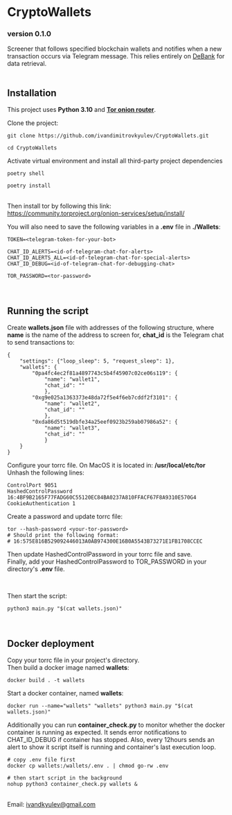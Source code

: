 <h1>CryptoWallets</h1>
<h3>version 0.1.0</h3>

Screener that follows specified blockchain wallets and notifies when a new transaction occurs via Telegram message. This relies entirely on <a href="https://debank.com/">DeBank</a> for data retrieval.
<br><br>


<h2>Installation</h2>

This project uses **Python 3.10** and <a href="https://www.torproject.org/about/history/">**Tor onion router**</a>.

Clone the project:
```
git clone https://github.com/ivandimitrovkyulev/CryptoWallets.git

cd CryptoWallets
```

Activate virtual environment and install all third-party project dependencies
```
poetry shell

poetry install
```

<br>Then install tor by following this link: https://community.torproject.org/onion-services/setup/install/


You will also need to save the following variables in a **.env** file in **./Wallets**:
```
TOKEN=<telegram-token-for-your-bot>

CHAT_ID_ALERTS=<id-of-telegram-chat-for-alerts>
CHAT_ID_ALERTS_ALL=<id-of-telegram-chat-for-special-alerts>
CHAT_ID_DEBUG=<id-of-telegram-chat-for-debugging-chat>

TOR_PASSWORD=<tor-password>
```
<br>


<h2>Running the script</h2>

Create **wallets.json** file with addresses of the following structure, where **name** is the name of the address to screen for, **chat_id** is the Telegram chat to send transactions to:

```
{   
    "settings": {"loop_sleep": 5, "request_sleep": 1},
    "wallets": {
        "0pa4fc4ec2f81a4897743c5b4f45907c02ce06s119": {
            "name": "wallet1",
            "chat_id": ""
            },
        "0xg9e025a1363373e48da72f5e4f6eb7cddf2f3101": {
            "name": "wallet2",
            "chat_id": ""
            },
        "0xda86d5t519dbfe34a25eef0923b259ab07986a52": {
            "name": "wallet3",
            "chat_id": ""
            }
    }
}
```

Configure your torrc file. On MacOS it is located in: **/usr/local/etc/tor** <br>
Unhash the following lines:
```
ControlPort 9051
HashedControlPassword 16:4BF9B2165F77FADG60C55120EC84BA0237A810FFACF67F8A9310E570G4
CookieAuthentication 1
```
Create a password and update torrc file:
```
tor --hash-password <your-tor-password>
# Should print the following format: 
# 16:575E816B529092446013A0AB974300E16B0A5543B73271E1FB1708CCEC
```
Then update HashedControlPassword in your torrc file and save. <br>
Finally, add your HashedControlPassword to TOR_PASSWORD in your directory's **.env** file.

<br>

Then start the script:
```
python3 main.py "$(cat wallets.json)"
```


<br><h2>Docker deployment</h2>

Copy your torrc file in your project's directory.
<br>
Then build a docker image named **wallets**:
```
docker build . -t wallets
```

Start a docker container, named **wallets**:
```
docker run --name="wallets" "wallets" python3 main.py "$(cat wallets.json)"
```

Additionally you can run **container_check.py** to monitor whether the docker container is running as expected. It sends error notifications to CHAT_ID_DEBUG if container has stopped. Also, every 12hours sends an alert to show it script itself is running and container's last execution loop.

```
# copy .env file first
docker cp wallets:/wallets/.env . | chmod go-rw .env

# then start script in the background
nohup python3 container_check.py wallets &
```


<br/>Email: ivandkyulev@gmail.com